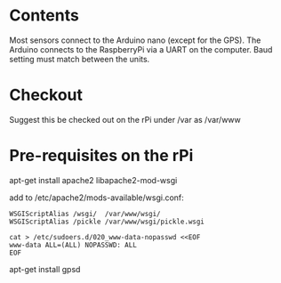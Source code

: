 Contents
=====
Most sensors connect to the Arduino nano (except for the GPS). The Arduino
connects to the RaspberryPi via a UART on the computer. Baud setting
must match between the units.

Checkout
=====
Suggest this be checked out on the rPi under /var as /var/www

Pre-requisites on the rPi
=====
apt-get install apache2 libapache2-mod-wsgi

add to /etc/apache2/mods-available/wsgi.conf:

    WSGIScriptAlias /wsgi/  /var/www/wsgi/
    WSGIScriptAlias /pickle /var/www/wsgi/pickle.wsgi

```
cat > /etc/sudoers.d/020_www-data-nopasswd <<EOF
www-data ALL=(ALL) NOPASSWD: ALL
EOF
```
apt-get install gpsd
